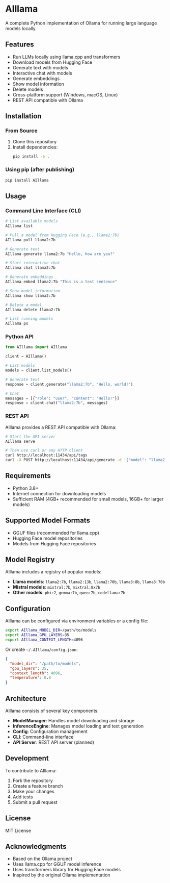 # AIllama

A complete Python implementation of Ollama for running large language models locally.

## Features

- Run LLMs locally using llama.cpp and transformers
- Download models from Hugging Face
- Generate text with models
- Interactive chat with models
- Generate embeddings
- Show model information
- Delete models
- Cross-platform support (Windows, macOS, Linux)
- REST API compatible with Ollama

## Installation

### From Source

1. Clone this repository
2. Install dependencies:
   ```bash
   pip install -e .
   ```

### Using pip (after publishing)

```bash
pip install AIllama
```

## Usage

### Command Line Interface (CLI)

```bash
# List available models
AIllama list

# Pull a model from Hugging Face (e.g., llama2:7b)
AIllama pull llama2:7b

# Generate text
AIllama generate llama2:7b "Hello, how are you?"

# Start interactive chat
AIllama chat llama2:7b

# Generate embeddings
AIllama embed llama2:7b "This is a test sentence"

# Show model information
AIllama show llama2:7b

# Delete a model
AIllama delete llama2:7b

# List running models
AIllama ps
```

### Python API

```python
from AIllama import AIllama

client = AIllama()

# List models
models = client.list_models()

# Generate text
response = client.generate("llama2:7b", "Hello, world!")

# Chat
messages = [{"role": "user", "content": "Hello!"}]
response = client.chat("llama2:7b", messages)
```

### REST API

AIllama provides a REST API compatible with Ollama:

```bash
# Start the API server
AIllama serve

# Then use curl or any HTTP client
curl http://localhost:11434/api/tags
curl -X POST http://localhost:11434/api/generate -d '{"model": "llama2:7b", "prompt": "Hello"}'
```

## Requirements

- Python 3.8+
- Internet connection for downloading models
- Sufficient RAM (4GB+ recommended for small models, 16GB+ for larger models)

## Supported Model Formats

- GGUF files (recommended for llama.cpp)
- Hugging Face model repositories
- Models from Hugging Face repositories

## Model Registry

AIllama includes a registry of popular models:

- **Llama models**: `llama2:7b`, `llama2:13b`, `llama2:70b`, `llama3:8b`, `llama3:70b`
- **Mistral models**: `mistral:7b`, `mixtral:8x7b`
- **Other models**: `phi:2`, `gemma:7b`, `qwen:7b`, `codellama:7b`

## Configuration

AIllama can be configured via environment variables or a config file:

```bash
export AIllama_MODEL_DIR=/path/to/models
export AIllama_GPU_LAYERS=35
export AIllama_CONTEXT_LENGTH=4096
```

Or create `~/.AIllama/config.json`:

```json
{
  "model_dir": "/path/to/models",
  "gpu_layers": 35,
  "context_length": 4096,
  "temperature": 0.8
}
```

## Architecture

AIllama consists of several key components:

- **ModelManager**: Handles model downloading and storage
- **InferenceEngine**: Manages model loading and text generation
- **Config**: Configuration management
- **CLI**: Command-line interface
- **API Server**: REST API server (planned)

## Development

To contribute to AIllama:

1. Fork the repository
2. Create a feature branch
3. Make your changes
4. Add tests
5. Submit a pull request

## License

MIT License

## Acknowledgments

- Based on the Ollama project
- Uses llama.cpp for GGUF model inference
- Uses transformers library for Hugging Face models
- Inspired by the original Ollama implementation
